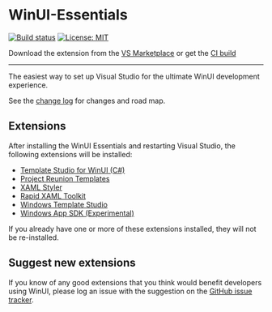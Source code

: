 # WinUI-Essentials

[![Build status](https://ci.appveyor.com/api/projects/status/y63737bx9ebbmqhj?svg=true)](https://ci.appveyor.com/project/mrlacey/winui-essentials)
[![License: MIT](https://img.shields.io/badge/License-MIT-green.svg)](LICENSE)

Download the extension from the [VS Marketplace](https://marketplace.visualstudio.com/items?itemName=MattLaceyLtd.WinUI-Essentials)
or get the
[CI build](https://www.vsixgallery.com/extension/WinUIEssentials.48e23162-cc0c-421b-a3ae-6982cb86c7a9)

------------------------------------

The easiest way to set up Visual Studio for the ultimate WinUI development experience.

See the [change log](CHANGELOG.md) for changes and road map.

## Extensions

After installing the WinUI Essentials and restarting Visual Studio, the following extensions will be installed:

- [Template Studio for WinUI (C#)](https://marketplace.visualstudio.com/items?itemName=TemplateStudio.TemplateStudioForWinUICs)
- [Project Reunion Templates](https://marketplace.visualstudio.com/items?itemName=ProjectReunion.MicrosoftProjectReunion)
- [XAML Styler](https://marketplace.visualstudio.com/items?itemName=TeamXavalon.XAMLStyler)
- [Rapid XAML Toolkit](https://marketplace.visualstudio.com/items?itemName=MattLaceyLtd.RapidXamlToolkit)
- [Windows Template Studio](https://marketplace.visualstudio.com/items?itemName=WASTeamAccount.WindowsTemplateStudio)
- [Windows App SDK (Experimental)](https://marketplace.visualstudio.com/items?itemName=ProjectReunion.MicrosoftProjectReunionPreview)

If you already have one or more of these extensions installed, they will not be re-installed.

## Suggest new extensions

If you know of any good extensions that you think would benefit developers using WinUI, please log an issue with the suggestion on the [GitHub issue tracker](https://github.com/mrlacey/WinUI-Essentials/issues/new).
